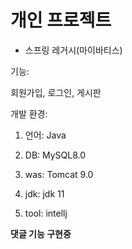 # 개인 프로젝트
- 스프링 레거시(마이바티스)

기능:

회원가입, 로그인, 게시판

개발 환경:

1. 언어: Java

2. DB: MySQL8.0

3. was: Tomcat 9.0

4. jdk: jdk 11

5. tool: intellj

**댓글 기능 구현중**
